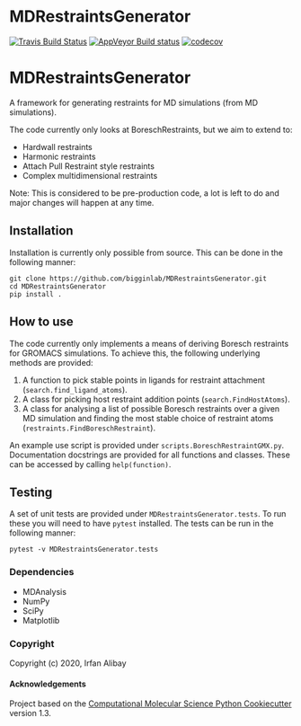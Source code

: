 MDRestraintsGenerator
==============================
[//]: # (Badges)
[![Travis Build Status](https://travis-ci.com/Bigginlab/MDRestraintsGenerator.svg?branch=master)](https://travis-ci.com/Bigginlab/MDRestraintsGenerator)
[![AppVeyor Build status](https://ci.appveyor.com/api/projects/status/REPLACE_WITH_APPVEYOR_LINK/branch/master?svg=true)](https://ci.appveyor.com/project/REPLACE_WITH_OWNER_ACCOUNT/MDRestraintsGenerator/branch/master)
[![codecov](https://codecov.io/gh/Bigginlab/MDRestraintsGenerator/branch/master/graph/badge.svg)](https://codecov.io/gh/Bigginlab/MDRestraintsGenerator/branch/master)

# MDRestraintsGenerator

A framework for generating restraints for MD simulations (from MD simulations).

The code currently only looks at BoreschRestraints, but we aim to extend to:

- Hardwall restraints
- Harmonic restraints
- Attach Pull Restraint style restraints
- Complex multidimensional restraints

Note: This is considered to be pre-production code, a lot is left to do and
major changes will happen at any time.

## Installation

Installation is currently only possible from source. This can be done in the following manner:

```
git clone https://github.com/bigginlab/MDRestraintsGenerator.git
cd MDRestraintsGenerator
pip install .
```

## How to use

The code currently only implements a means of deriving Boresch restraints for GROMACS simulations.
To achieve this, the following underlying methods are provided:

  1) A function to pick stable points in ligands for restraint attachment
     (`search.find_ligand_atoms`).
  2) A class for picking host restraint addition points (`search.FindHostAtoms`).
  3) A class for analysing a list of possible Boresch restraints over a given MD simulation and
     finding the most stable choice of restraint atoms (`restraints.FindBoreschRestraint`).

An example use script is provided under `scripts.BoreschRestraintGMX.py`. Documentation docstrings
are provided for all functions and classes. These can be accessed by calling `help(function)`.

## Testing

A set of unit tests are provided under `MDRestraintsGenerator.tests`. To run these you will need
to have `pytest` installed. The tests can be run in the following manner:
```
pytest -v MDRestraintsGenerator.tests
```

### Dependencies

- MDAnalysis
- NumPy
- SciPy
- Matplotlib

### Copyright

Copyright (c) 2020, Irfan Alibay


#### Acknowledgements
 
Project based on the 
[Computational Molecular Science Python Cookiecutter](https://github.com/molssi/cookiecutter-cms) version 1.3.
